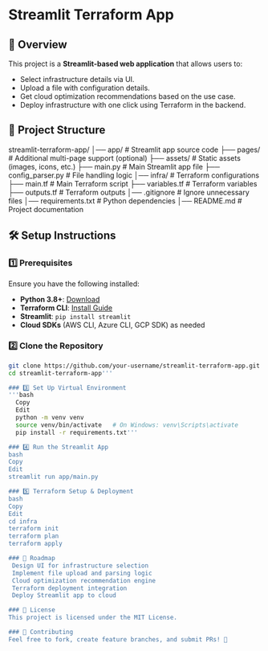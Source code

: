 # Streamlit Terraform App

## 🚀 Overview
This project is a **Streamlit-based web application** that allows users to:
- Select infrastructure details via UI.
- Upload a file with configuration details.
- Get cloud optimization recommendations based on the use case.
- Deploy infrastructure with one click using Terraform in the backend.

## 📁 Project Structure
streamlit-terraform-app/ 
  │── app/ # Streamlit app source code
  ├── pages/ # Additional multi-page support (optional) 
  ├── assets/ # Static assets (images, icons, etc.) 
  ├── main.py # Main Streamlit app file 
  ├── config_parser.py # File handling logic 
  │── infra/ # Terraform configurations 
  ├── main.tf # Main Terraform script
  ├── variables.tf # Terraform variables
  ├── outputs.tf # Terraform outputs 
  │── .gitignore # Ignore unnecessary files 
  │── requirements.txt # Python dependencies 
  │── README.md # Project documentation

  
## 🛠️ Setup Instructions

### 1️⃣ Prerequisites
Ensure you have the following installed:
- **Python 3.8+**: [Download](https://www.python.org/downloads/)
- **Terraform CLI**: [Install Guide](https://developer.hashicorp.com/terraform/tutorials/aws-get-started/install-cli)
- **Streamlit**: `pip install streamlit`
- **Cloud SDKs** (AWS CLI, Azure CLI, GCP SDK) as needed

### 2️⃣ Clone the Repository
```bash
git clone https://github.com/your-username/streamlit-terraform-app.git
cd streamlit-terraform-app'''

### 3️⃣ Set Up Virtual Environment
'''bash
  Copy
  Edit
  python -m venv venv
  source venv/bin/activate   # On Windows: venv\Scripts\activate
  pip install -r requirements.txt'''

### 4️⃣ Run the Streamlit App
bash
Copy
Edit
streamlit run app/main.py

### 5️⃣ Terraform Setup & Deployment
bash
Copy
Edit
cd infra
terraform init
terraform plan
terraform apply

### 🚧 Roadmap
 Design UI for infrastructure selection
 Implement file upload and parsing logic
 Cloud optimization recommendation engine
 Terraform deployment integration
 Deploy Streamlit app to cloud

### 📜 License
This project is licensed under the MIT License.

### 🤝 Contributing
Feel free to fork, create feature branches, and submit PRs! 🚀
